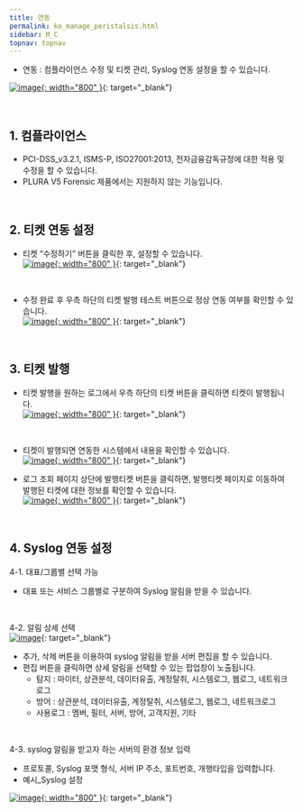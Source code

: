 ```yaml
---
title: 연동
permalink: ko_manage_peristalsis.html
sidebar: M_C
topnav: topnav
---
```


- 연동 : 컴플라이언스 수정 및 티켓 관리, Syslog 연동 설정을 할 수 있습니다.

 [![image](/docs/images/Manual/common/manage/peristalsis/1.png){: width="800" }](/docs/images/Manual/common/manage/peristalsis/1.png){: target="_blank"}

 <br />

## 1. 컴플라이언스
- PCI-DSS_v3.2.1, ISMS-P, ISO27001:2013, 전자금융감독규정에 대한 적용 및 수정을 할 수 있습니다.   
- PLURA V5 Forensic 제품에서는 지원하지 않는 기능입니다.

<br />

## 2. 티켓 연동 설정

- 티켓 “수정하기” 버튼을 클릭한 후, 설정할 수 있습니다.   
 [![image](/docs/images/Manual/common/manage/peristalsis/2.png){: width="800" }](/docs/images/Manual/common/manage/peristalsis/2.png){: target="_blank"}

<br />

- 수정 완료 후 우측 하단의 티켓 발행 테스트 버튼으로 정상 연동 여부를 확인할 수 있습니다.   
 [![image](/docs/images/Manual/common/manage/peristalsis/3.png){: width="800" }](/docs/images/Manual/common/manage/peristalsis/3.png){: target="_blank"}

<br />

## 3. 티켓 발행

- 티켓 발행을 원하는 로그에서 우측 하단의 티켓 버튼을 클릭하면 티켓이 발행됩니다.   
 [![image](/docs/images/Manual/common/manage/peristalsis/4.png){: width="800" }](/docs/images/Manual/common/manage/peristalsis/4.png){: target="_blank"}

<br />

- 티켓이 발행되면 연동한 시스템에서 내용을 확인할 수 있습니다.   
 [![image](/docs/images/Manual/common/manage/peristalsis/5.png){: width="800" }](/docs/images/Manual/common/manage/peristalsis/5.png){: target="_blank"}

- 로그 조회 페이지 상단에 발행티켓 버튼을 클릭하면, 발행티켓 페이지로 이동하여 발행된 티켓에 대한 정보를 확인할 수 있습니다.   
 [![image](/docs/images/Manual/common/manage/peristalsis/6.png){: width="800" }](/docs/images/Manual/common/manage/peristalsis/6.png){: target="_blank"}

<br />

## 4. Syslog 연동 설정

4-1. 대표/그룹별 선택 가능
- 대표 또는 서비스 그룹별로 구분하여 Syslog 알림을 받을 수 있습니다.

<br />

4-2. 알림 상세 선택   
 [![image](/docs/images/Manual/common/manage/peristalsis/7.png)](/docs/images/Manual/common/manage/peristalsis/7.png){: target="_blank"}

- 추가, 삭제 버튼을 이용하여 syslog 알림을 받을 서버 편집을 할 수 있습니다.
- 편집 버튼을 클릭하면 상세 알림을 선택할 수 있는 팝업창이 노출됩니다.
   - 탐지 : 마이터, 상관분석, 데이터유출, 계정탈취, 시스템로그, 웹로그, 네트워크로그
   - 방어 : 상관분석, 데이터유출, 계정탈취, 시스템로그, 웹로그, 네트워크로그
   - 사용로그 : 멤버, 필터, 서버, 방어, 고객지원, 기타

<br />

4-3. syslog 알림을 받고자 하는 서버의 환경 정보 입력
- 프로토콜, Syslog 포맷 형식, 서버 IP 주소, 포트번호, 개행타입을 입력합니다.
- 예시_Syslog 설정

 [![image](/docs/images/Manual/common/manage/peristalsis/8.png){: width="800" }](/docs/images/Manual/common/manage/peristalsis/8.png){: target="_blank"}
